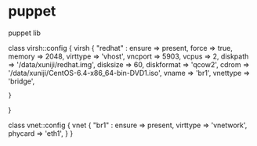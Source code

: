 # puppet
puppet lib


class virsh::config {
	virsh { "redhat" :
		ensure		=> present,
		force		=> true,
		memory		=> 2048,
		virttype	=> 'vhost',
		vncport		=> 5903,
		vcpus		=> 2,
		diskpath	=> '/data/xuniji/redhat.img',
		disksize	=> 60,
		diskformat	=> 'qcow2',
		cdrom		=> '/data/xuniji/CentOS-6.4-x86_64-bin-DVD1.iso',
		vname		=> 'br1',
		vnettype	=> 'bridge',

	}
}

class vnet::config {
	vnet { "br1" :
		ensure		=> present,
		virttype	=> 'vnetwork',
		phycard		=> 'eth1',
	}
}
